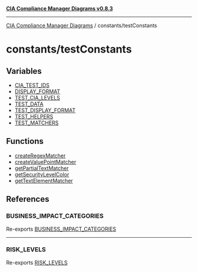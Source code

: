 [**CIA Compliance Manager Diagrams v0.8.3**](../../README.md)

***

[CIA Compliance Manager Diagrams](../../modules.md) / constants/testConstants

# constants/testConstants

## Variables

- [CIA\_TEST\_IDS](variables/CIA_TEST_IDS.md)
- [DISPLAY\_FORMAT](variables/DISPLAY_FORMAT.md)
- [TEST\_CIA\_LEVELS](variables/TEST_CIA_LEVELS.md)
- [TEST\_DATA](variables/TEST_DATA.md)
- [TEST\_DISPLAY\_FORMAT](variables/TEST_DISPLAY_FORMAT.md)
- [TEST\_HELPERS](variables/TEST_HELPERS.md)
- [TEST\_MATCHERS](variables/TEST_MATCHERS.md)

## Functions

- [createRegexMatcher](functions/createRegexMatcher.md)
- [createValuePointMatcher](functions/createValuePointMatcher.md)
- [getPartialTextMatcher](functions/getPartialTextMatcher.md)
- [getSecurityLevelColor](functions/getSecurityLevelColor.md)
- [getTextElementMatcher](functions/getTextElementMatcher.md)

## References

### BUSINESS\_IMPACT\_CATEGORIES

Re-exports [BUSINESS_IMPACT_CATEGORIES](../riskConstants/variables/BUSINESS_IMPACT_CATEGORIES.md)

***

### RISK\_LEVELS

Re-exports [RISK_LEVELS](../riskConstants/variables/RISK_LEVELS.md)
